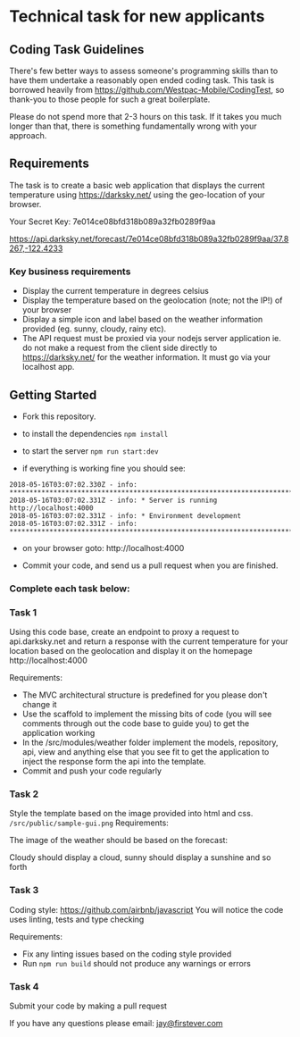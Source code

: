 # Technical task for new applicants

## Coding Task Guidelines

There's few better ways to assess someone's programming skills than to have them undertake a reasonably open ended coding task. This task is borrowed heavily from https://github.com/Westpac-Mobile/CodingTest, so thank-you to those people for such a great boilerplate. 

Please do not spend more that 2-3 hours on this task. If it takes you much longer than that, there is something fundamentally wrong with your approach.

## Requirements

The task is to create a basic web application that displays the current temperature using https://darksky.net/ using the geo-location of your browser.

Your Secret Key:
7e014ce08bfd318b089a32fb0289f9aa

https://api.darksky.net/forecast/7e014ce08bfd318b089a32fb0289f9aa/37.8267,-122.4233

### Key business requirements

* Display the current temperature in degrees celsius
* Display the temperature based on the geolocation (note; not the IP!) of your browser
* Display a simple icon and label based on the weather information provided (eg. sunny, cloudy, rainy etc).
* The API request must be proxied via your nodejs server application ie. do not make a request from the client side directly to https://darksky.net/ for the weather information. It must go via your localhost app.

## Getting Started

* Fork this repository.
* to install the dependencies `npm install`

* to start the server `npm run start:dev`
* if everything is working fine you should see:

```
2018-05-16T03:07:02.330Z - info: *******************************************************************************************
2018-05-16T03:07:02.331Z - info: * Server is running http://localhost:4000
2018-05-16T03:07:02.331Z - info: * Environment development
2018-05-16T03:07:02.331Z - info: *******************************************************************************************
```
* on your browser goto: http://localhost:4000

* Commit your code, and send us a pull request when you are finished.


### Complete each task below:
### Task 1
Using this code base, create an endpoint to proxy a request to api.darksky.net and return a
response with the current temperature for your location based on the geolocation
and display it on the homepage http://localhost:4000

Requirements:
* The MVC architectural structure is predefined for you please don't change it
* Use the scaffold to implement the missing bits of code (you will see comments through out the code base to guide you) to get the application working
* In the /src/modules/weather folder implement the models, repository, api, view and anything else
that you see fit to get the application to inject the response form the api into the template.
* Commit and push your code regularly

### Task 2
Style the template based on the image provided into html and css.
```/src/public/sample-gui.png```
Requirements:

The image of the weather should be based on the forecast:

Cloudy should display a cloud, sunny should display a sunshine and so forth

### Task 3
Coding style: https://github.com/airbnb/javascript
You will notice the code uses linting, tests and type checking

Requirements:
* Fix any linting issues based on the coding style provided
* Run ```npm run build``` should not produce any warnings or errors

### Task 4
Submit your code by making a pull request

If you have any questions please email: jay@firstever.com

